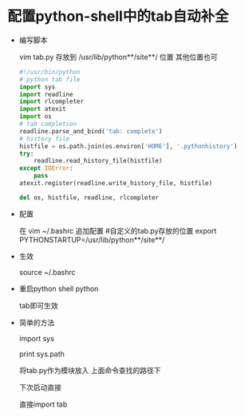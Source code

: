 # 配置python-shell中的tab自动补全


- 编写脚本

    vim tab.py
    存放到 /usr/lib/python**/site**/ 位置   其他位置也可
    ```py
    #!/usr/bin/python   
    # python tab file   
    import sys
    import readline
    import rlcompleter
    import atexit
    import os
    # tab completion   
    readline.parse_and_bind('tab: complete')
    # history file   
    histfile = os.path.join(os.environ['HOME'], '.pythonhistory')
    try:
        readline.read_history_file(histfile)
    except IOError:
        pass
    atexit.register(readline.write_history_file, histfile)

    del os, histfile, readline, rlcompleter
    ```

- 配置

    在 vim ~/.bashrc  追加配置
    #自定义的tab.py存放的位置
    export PYTHONSTARTUP=/usr/lib/python**/site**/ 


- 生效

    source ~/.bashrc


- 重启python shell 
    python 

    tab即可生效


- 简单的方法

    import sys

    print sys.path

    将tab.py作为模块放入 上面命令查找的路径下

    下次启动直接

    直接import tab